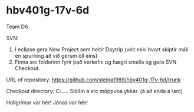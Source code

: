 # hbv401g-17v-6d
Team D6

SVN:
1. Í eclipse gera New Project sem heitir Daytrip (veit ekki hvort skiptir máli en spurning að við gerum öll eins)
2. Finna src folderinn fyrir það verkefni og hægri smella og gera SVN Checkout.

URL of repository:
https://github.com/steina1989/hbv401g-17v-6d/trunk

Checkout directory:
C:..... Slóðin á src möppuna ykkar. (á að enda á \src)

Hallgrímur var hér!
Jónas var hér!